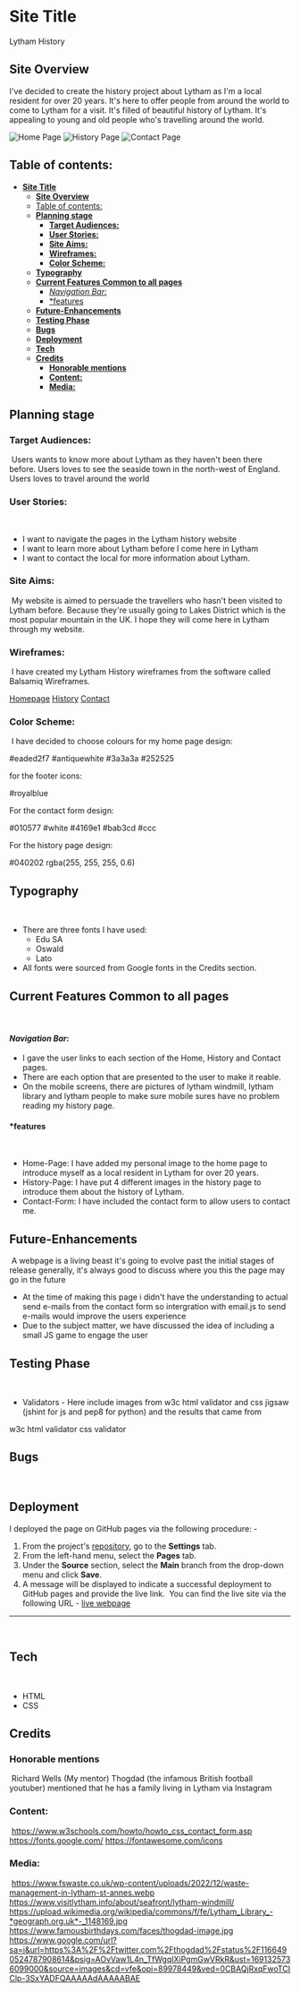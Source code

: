 # **Site Title**

Lytham History

## **Site Overview**

I've decided to create the history project about Lytham as I'm a local resident for over 20 years. It's here to offer people from around the world to come to Lytham for a visit. It's filled of beautiful history of Lytham. It's appealing to young and old people who's travelling around the world.

![Home Page](assets/docs/Homepage.png)
![History Page](assets/docs/Historypage.png)
![Contact Page](assets/docs/contactform.png)
​
## Table of contents:
- [**Site Title**](#site-title)
  - [**Site Overview**](#site-overview)
  - [Table of contents:](#table-of-contents)
  - [**Planning stage**](#planning-stage)
    - [**Target Audiences:**](#target-audiences)
    - [**User Stories:**](#user-stories)
    - [**Site Aims:**](#site-aims)
    - [**Wireframes:**](#wireframes)
    - [**Color Scheme:**](#color-scheme)
  - [**Typography**](#typography)
  - [**Current Features Common to all pages**](#current-features-common-to-all-pages)
      - [*Navigation Bar:*](#navigation-bar)
      - [\*features](#features)
  - [**Future-Enhancements**](#future-enhancements)
  - [**Testing Phase**](#testing-phase)
  - [**Bugs**](#bugs)
  - [**Deployment**](#deployment)
  - [**Tech**](#tech)
  - [**Credits**](#credits)
    - [**Honorable mentions**](#honorable-mentions)
    - [**Content:**](#content)
    - [**Media:**](#media)
## **Planning stage**
### **Target Audiences:**
​
Users wants to know more about Lytham as they haven't been there before.
Users loves to see the seaside town in the north-west of England.
Users loves to travel around the world

### **User Stories:**
​
* I want to navigate the pages in the Lytham history website
* I want to learn more about Lytham before I come here in Lytham
* I want to contact the local for more information about Lytham.
​
### **Site Aims:**
​
My website is aimed to persuade the travellers who hasn't been visited to Lytham before. Because they're usually going to Lakes District which is the most popular mountain in the UK. I hope they will come here in Lytham through my website.
​
​
### **Wireframes:**
​
I have created my Lytham History wireframes from the software called Balsamiq Wireframes.

[Homepage](assets/docs/Home_Page.png)
[History](assets/docs/History_Page.png)
[Contact](assets/docs/Contact_Page.png)
​
### **Color Scheme:**
​
I have decided to choose colours for my home page design:

#eaded2f7
#antiquewhite
#3a3a3a
#252525

for the footer icons:

#royalblue

For the contact form design:

#010577
#white
#4169e1
#bab3cd
#ccc

For the history page design:

#040202
rgba(255, 255, 255, 0.6)
​
## **Typography**
​
* There are three fonts I have used:
  * Edu SA
  * Oswald 
  * Lato
​
* All fonts were sourced from Google fonts in the Credits section.
​
## **Current Features Common to all pages**
​
#### *Navigation Bar:*

* I gave the user links to each section of the Home, History and Contact pages.
* There are each option that are presented to the user to make it reable.
* On the mobile screens, there are pictures of lytham windmill, lytham library and lytham people to make sure mobile sures have no problem reading my history page.
​
#### *features
​
* Home-Page: I have added my personal image to the home page to introduce myself as a local resident in Lytham for over 20 years.
* History-Page: I have put 4 different images in the history page to introduce them about the history of Lytham.
* Contact-Form: I have included the contact form to allow users to contact me.
​
## **Future-Enhancements**
​
A webpage is a living beast it's going to evolve past the initial stages of release generally, it's always good to discuss where you this the page may go in the future
​
* At the time of making this page i didn't have the understanding to actual send e-mails from the contact form so intergration with email.js to send e-mails would improve the users experience
​
* Due to the subject matter, we have discussed the idea of including a small JS game to engage the user
​
## **Testing Phase**
​
* Validators - Here include images from w3c html validator and css jigsaw (jshint for js and pep8 for python) and the results that came from

w3c html validator 
css validator 
​
## **Bugs**
​

## **Deployment**
I deployed the page on GitHub pages via the following procedure: -
​
1. From the project's [repository](pageurl), go to the **Settings** tab.
2. From the left-hand menu, select the **Pages** tab.
3. Under the **Source** section, select the **Main** branch from the drop-down menu and click **Save**.
4. A message will be displayed to indicate a successful deployment to GitHub pages and provide the live link.
​
You can find the live site via the following URL - [live webpage](https://yoururlhere)
***
​
## **Tech**
​
- HTML
- CSS
​
## **Credits**
### **Honorable mentions**
​
Richard Wells (My mentor)
Thogdad (the infamous British football youtuber) mentioned that he has a family living in Lytham via Instagram
​
### **Content:**
​
<https://www.w3schools.com/howto/howto_css_contact_form.asp>
<https://fonts.google.com/>
<https://fontawesome.com/icons>
  
### **Media:**
​
<https://www.fswaste.co.uk/wp-content/uploads/2022/12/waste-management-in-lytham-st-annes.webp>
<https://www.visitlytham.info/about/seafront/lytham-windmill/>
https://upload.wikimedia.org/wikipedia/commons/f/fe/Lytham_Library_-*geograph.org.uk*-_1148169.jpg
<https://www.famousbirthdays.com/faces/thogdad-image.jpg>
<https://www.google.com/url?sa=i&url=https%3A%2F%2Ftwitter.com%2Fthogdad%2Fstatus%2F1166490524787908614&psig=AOvVaw1L4n_TfWgqIXiPgmGwVRkR&ust=1691325736099000&source=images&cd=vfe&opi=89978449&ved=0CBAQjRxqFwoTCIClp-3SxYADFQAAAAAdAAAAABAE>
